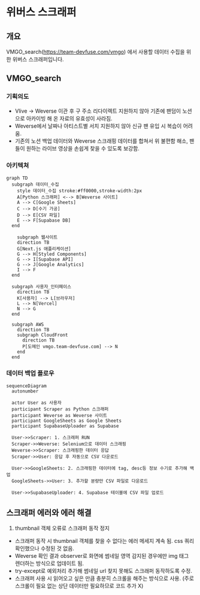 # 위버스 스크래퍼
## 개요
VMGO_search(https://team-devfuse.com/vmgo) 에서 사용할 데이터 수집을 위한 위버스 스크래퍼입니다.

## VMGO_search
### 기획의도
- Vlive -> Weverse 이관 후 구 주소 리다이렉트 지원하지 않아 기존에 팬덤이 노션으로 아카이빙 해 온 자료의 유효성이 사라짐.
- Weverse에서 날짜나 아티스트별 서치 지원하지 않아 신규 팬 유입 시 복습이 어려움.
- 기존의 노션 백업 데이터와 Weverse 스크래핑 데이터를 합쳐서 위 불편함 해소, 팬들이 원하는 라이브 영상을 손쉽게 찾을 수 있도록 보강함.

### 아키텍쳐
```mermaid
graph TD
  subgraph 데이터_수집
    style 데이터_수집 stroke:#ff0000,stroke-width:2px
    A[Python 스크래퍼] <--> B[Weverse 사이트]
    A --> C[Google Sheets]
    C --> D[수기 가공]
    D --> E[CSV 파일]
    E --> F[Supabase DB]
  end

    subgraph 웹사이트
    direction TB
    G[Next.js 애플리케이션]
    G --> H[Styled Components]
    G --> I[Supabase API]
    G --> J[Google Analytics]
    I --> F
  end

  subgraph 사용자_인터페이스
    direction TB
    K[사용자] --> L[브라우저]
    L --> N[Vercel]
    N --> G
  end

  subgraph AWS
    direction TB
    subgraph CloudFront
      direction TB
      P[도메인 vmgo.team-devfuse.com] --> N
    end
  end

```

### 데이터 백업 플로우
```mermaid
sequenceDiagram
  autonumber

  actor User as 사용자
  participant Scraper as Python 스크래퍼
  participant Weverse as Weverse 사이트
  participant GoogleSheets as Google Sheets
  participant SupabaseUploader as Supabase

  User->>Scraper: 1. 스크래퍼 RUN
  Scraper->>Weverse: Selenium으로 데이터 스크래핑
  Weverse->>Scraper: 스크래핑한 데이터 응답
  Scraper->>User: 응답 후 자동으로 CSV 다운로드

  User->>GoogleSheets: 2. 스크래핑한 데이터에 tag, desc등 정보 수기로 추가해 백업
  GoogleSheets->>User: 3. 추가할 분량만 CSV 파일로 다운로드

  User->>SupabaseUploader: 4. Supabase 테이블에 CSV 파일 업로드

```

## 스크래퍼 에러와 에러 해결
1. thumbnail 객체 오류로 스크래퍼 동작 정지
- 스크래퍼 동작 시 thumbnail 객체를 찾을 수 없다는 에러 메세지 계속 됨. css 쿼리 확인했으나 수정된 것 없음.
- Weverse 확인 결과 observer로 화면에 썸네일 영역 감지된 경우에만 img 태그 렌더하는 방식으로 업데이트 됨.
- try-except로 예외처리 추가해 썸네일 url 찾지 못해도 스크래퍼 동작하도록 수정.
- 스크래퍼 사용 시 읽어오고 싶은 만큼 충분히 스크롤을 해주는 방식으로 사용. (주로 스크롤이 필요 없는 상단 데이터만 필요하므로 코드 추가 X)